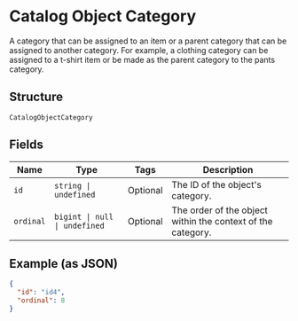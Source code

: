 
# Catalog Object Category

A category that can be assigned to an item or a parent category that can be assigned
to another category. For example, a clothing category can be assigned to a t-shirt item or
be made as the parent category to the pants category.

## Structure

`CatalogObjectCategory`

## Fields

| Name | Type | Tags | Description |
|  --- | --- | --- | --- |
| `id` | `string \| undefined` | Optional | The ID of the object's category. |
| `ordinal` | `bigint \| null \| undefined` | Optional | The order of the object within the context of the category. |

## Example (as JSON)

```json
{
  "id": "id4",
  "ordinal": 8
}
```

